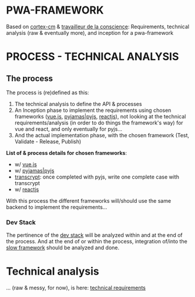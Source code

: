 PWA-FRAMEWORK
=============
Based on <a href="https://bit.ly/cortex-cm" target="_blank">cortex-cm</a> &amp; <a href="bit.ly/travailleur-de-la-conscience" target="_blank">travailleur de la conscience</a>: Requirements, technical analysis (raw &amp; eventually more), and inception for a pwa-framework



PROCESS - TECHNICAL ANALYSIS
============================

## The process
The process is (re)defined as this:
1.  The technical analysis to define the API & processes
2.  An Inception phase to implement the requirements using chosen frameworks ([vue.js], [pyjamas|pyjs][pyjs], [reactjs]), not looking at the technical requirements/analysis (in order to do things the framework's way) for vue and react, and only eventually for pyjs...
3.  And the actual implementation phase, with the chosen framework (Test, Validate - Release, Publish)

**List of & process details for chosen frameworks**:
-   w/ [vue.js]
-   w/ [pyjamas|pyjs][pyjs]
-   [transcrypt]\: once completed with pyjs, write one complete case with transcrypt
-   w/ [reactjs]

With this process the different frameworks will/should use the same backend to implement the requirements...

### Dev Stack
The pertinence of the [dev stack] will be analyzed within and at the end of the process.
And at the end of or within the process, integration of/into the [slow framework][dev stack] should be analyzed and done.




# Technical analysis
 ... (raw &amp; messy, for now), is here: [technical requirements]


[technical requirements]: https://raw.githubusercontent.com/molhokwai/pwa-framework/master/technical.md
[dev stack]: https://raw.githubusercontent.com/molhokwai/pwa-framework/master/dev.stack.md
[vue.js]: http://vuejs.org/
[vuejs]: http://vuejs.org/
[pyjs]: http://pyjs.org/
[py.js]: http://pyjs.org/
[reactjs]: http://reactjs.org/
[transcrypt]: http://transcrypt.org/
